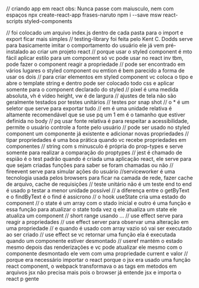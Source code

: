 // criando app em react obs: Nunca passe com maiusculo, nem com espaços
npx create-react-app frases-naruto
npm i --save msw react-scripts styled-components

// foi colocado um arquivo index.js dentro de cada pasta para o import e export ficar mais simples
// testing-library foi feita pelo Kent C. Dodds serve para basicamente imitar o comportamento do usuário ele já vem pré-instalado ao criar um projeto react
// porque usar o styled component é mto fácil aplicar estilo para um component só vc pode usar no react inv tbm, pode fazer o component reagir a propriedade
// pode ser encontrado em vários lugares o styled component ou emtion é bem parecido a forma de usar os dois
// para criar elementos em styled component vc coloca o tipo e abre o template string e dentro pode ser colocado todo css e aplicar somente para o component declarado do styled
// pixel é uma medida absoluta, vh é vídeo height, vw é de largura 
// ajustes de tela não são geralmente testados por testes unitários
// testes por snap shot
// o * é um seletor que serve para exportar tudo
// em é uma unidade relativa é altamente recomendável que se use pq um 1 em é o tamanho que estiver definida no body
// pq usar fonte relativa é para respeitar a acessibilidade, permite o usuário controle a fonte pelo usuário
// pode ser usado no styled component um componente já existente e adicionar novas propriedades
// tipar propriedades é uma boa prática quando vc recebe propriedades em componentes
// string com s minusculo é própria do prop-types e serve somente para realizar a comparação do proptypes
// jest é chamado de espião é o test padrão quando é criada uma aplicação react, ele serve para que sejam criadas funções para saber se foram chamadas ou não
// fireevent serve para simular ações do usuário
//serviceworker é uma tecnologia usada pelos browsers para ficar na camada de rede, fazer cache de arquivo, cache de requisições
// teste unitário não é um teste end to end é usado p testar a menor unidade possível
// a diferença entre o getByText e o findByText é o find é assicrono 
// o hook useState cria uma estado do component
// o state é um array com o stado inicial e outro é uma função e essa função para atualizar o state toda vez q ele atualiza um state ele atualiza um component
// short range usando ... 
// use effect serve para reagir a propriedades
// use effect server para observar uma alteração em uma propriedade
// e quando é usado com array vazio só vai ser executado ao ser criado
// use effect se vc retornar uma função ela é executada quando um componente estiver desmontado
// useref mantém o estado mesmo depois das renderizações e vc pode atualizar ele mesmo com o componente desmontado ele vem com uma propriedade current e valor
// porque era necessário importar o react porque o jsx era usado uma função react component, o webpack transformava o as tags em metodos em arquivos jsx
não precisa mais pois o browser já entende jsx e importa o react p gente
